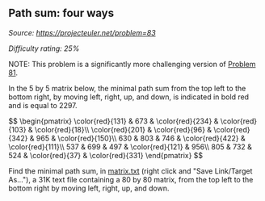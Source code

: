 Path sum: four ways
-------------------

*Source: https://projecteuler.net/problem=83*


*Difficulty rating: 25%*

NOTE: This problem is a significantly more challenging version of
[Problem 81](problem=81).

In the 5 by 5 matrix below, the minimal path sum from the top left to
the bottom right, by moving left, right, up, and down, is indicated in
bold red and is equal to 2297.

\$\$ \\begin{pmatrix} \\color{red}{131} & 673 & \\color{red}{234} &
\\color{red}{103} & \\color{red}{18}\\\\ \\color{red}{201} &
\\color{red}{96} & \\color{red}{342} & 965 & \\color{red}{150}\\\\ 630 &
803 & 746 & \\color{red}{422} & \\color{red}{111}\\\\ 537 & 699 & 497 &
\\color{red}{121} & 956\\\\ 805 & 732 & 524 & \\color{red}{37} &
\\color{red}{331} \\end{pmatrix} \$\$

Find the minimal path sum, in
[matrix.txt](project/resources/p083_matrix.txt) (right click and "Save
Link/Target As..."), a 31K text file containing a 80 by 80 matrix, from
the top left to the bottom right by moving left, right, up, and down.
